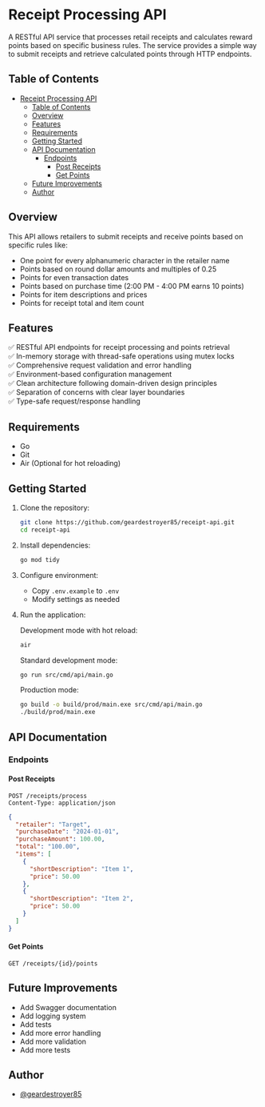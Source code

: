 # Receipt Processing API

A RESTful API service that processes retail receipts and calculates reward points based on specific business rules. The service provides a simple way to submit receipts and retrieve calculated points through HTTP endpoints.

## Table of Contents

- [Receipt Processing API](#receipt-processing-api)
  - [Table of Contents](#table-of-contents)
  - [Overview](#overview)
  - [Features](#features)
  - [Requirements](#requirements)
  - [Getting Started](#getting-started)
  - [API Documentation](#api-documentation)
    - [Endpoints](#endpoints)
      - [Post Receipts](#post-receipts)
      - [Get Points](#get-points)
  - [Future Improvements](#future-improvements)
  - [Author](#author)


## Overview

This API allows retailers to submit receipts and receive points based on specific rules like:

- One point for every alphanumeric character in the retailer name
- Points based on round dollar amounts and multiples of 0.25
- Points for even transaction dates
- Points based on purchase time (2:00 PM - 4:00 PM earns 10 points)
- Points for item descriptions and prices
- Points for receipt total and item count

## Features

✅ RESTful API endpoints for receipt processing and points retrieval  
✅ In-memory storage with thread-safe operations using mutex locks  
✅ Comprehensive request validation and error handling  
✅ Environment-based configuration management  
✅ Clean architecture following domain-driven design principles  
✅ Separation of concerns with clear layer boundaries  
✅ Type-safe request/response handling  

## Requirements

- Go
- Git
- Air (Optional for hot reloading)

## Getting Started

1. Clone the repository:
   ```bash
   git clone https://github.com/geardestroyer85/receipt-api.git
   cd receipt-api
   ```

2. Install dependencies:
   ```bash
   go mod tidy
   ```

3. Configure environment:
   - Copy `.env.example` to `.env`
   - Modify settings as needed

4. Run the application:
   
   Development mode with hot reload:
   ```bash
   air
   ```
   
   Standard development mode:
   ```bash
   go run src/cmd/api/main.go
   ```

   Production mode:
   ```bash
   go build -o build/prod/main.exe src/cmd/api/main.go
   ./build/prod/main.exe
   ```

## API Documentation

### Endpoints

#### Post Receipts

    POST /receipts/process  
    Content-Type: application/json

```json
{
  "retailer": "Target",
  "purchaseDate": "2024-01-01",
  "purchaseAmount": 100.00,
  "total": "100.00",
  "items": [
    {
      "shortDescription": "Item 1",
      "price": 50.00
    },
    {
      "shortDescription": "Item 2",
      "price": 50.00
    }
  ]
}
```

#### Get Points

    GET /receipts/{id}/points

## Future Improvements

- Add Swagger documentation
- Add logging system
- Add tests
- Add more error handling
- Add more validation
- Add more tests

## Author

- [@geardestroyer85](https://github.com/geardestroyer85)
